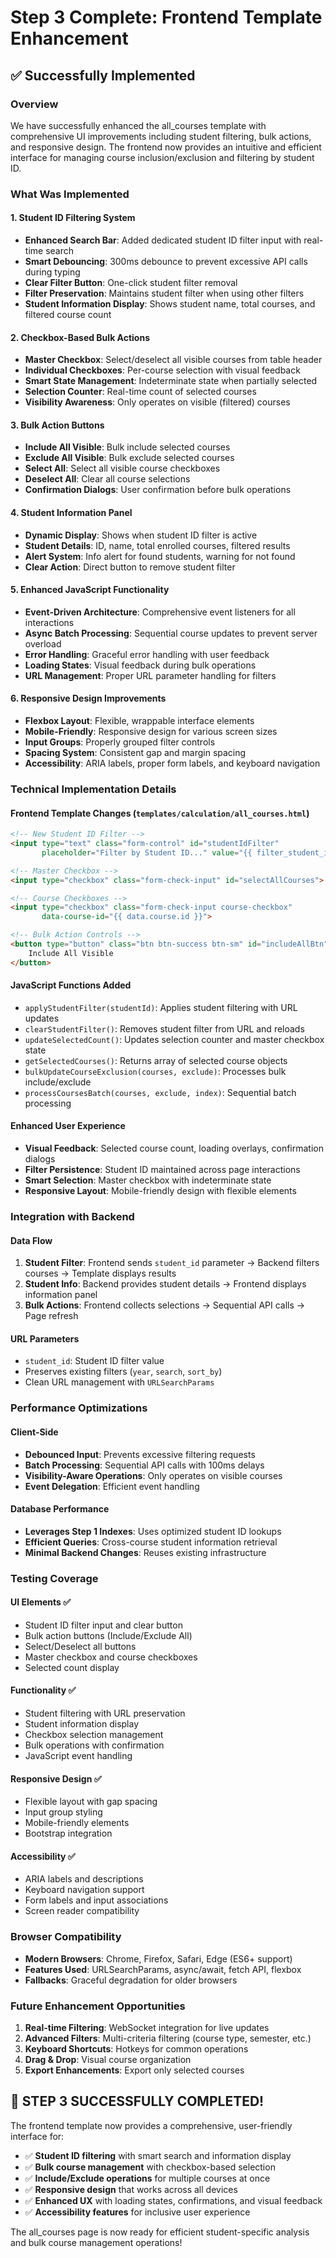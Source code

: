 # Step 3 Complete: Frontend Template Enhancement

## ✅ Successfully Implemented

### Overview
We have successfully enhanced the all_courses template with comprehensive UI improvements including student filtering, bulk actions, and responsive design. The frontend now provides an intuitive and efficient interface for managing course inclusion/exclusion and filtering by student ID.

### What Was Implemented

#### 1. **Student ID Filtering System** 
- **Enhanced Search Bar**: Added dedicated student ID filter input with real-time search
- **Smart Debouncing**: 300ms debounce to prevent excessive API calls during typing
- **Clear Filter Button**: One-click student filter removal
- **Filter Preservation**: Maintains student filter when using other filters
- **Student Information Display**: Shows student name, total courses, and filtered course count

#### 2. **Checkbox-Based Bulk Actions**
- **Master Checkbox**: Select/deselect all visible courses from table header
- **Individual Checkboxes**: Per-course selection with visual feedback
- **Smart State Management**: Indeterminate state when partially selected
- **Selection Counter**: Real-time count of selected courses
- **Visibility Awareness**: Only operates on visible (filtered) courses

#### 3. **Bulk Action Buttons**
- **Include All Visible**: Bulk include selected courses
- **Exclude All Visible**: Bulk exclude selected courses  
- **Select All**: Select all visible course checkboxes
- **Deselect All**: Clear all course selections
- **Confirmation Dialogs**: User confirmation before bulk operations

#### 4. **Student Information Panel**
- **Dynamic Display**: Shows when student ID filter is active
- **Student Details**: ID, name, total enrolled courses, filtered results
- **Alert System**: Info alert for found students, warning for not found
- **Clear Action**: Direct button to remove student filter

#### 5. **Enhanced JavaScript Functionality**
- **Event-Driven Architecture**: Comprehensive event listeners for all interactions
- **Async Batch Processing**: Sequential course updates to prevent server overload
- **Error Handling**: Graceful error handling with user feedback
- **Loading States**: Visual feedback during bulk operations
- **URL Management**: Proper URL parameter handling for filters

#### 6. **Responsive Design Improvements**
- **Flexbox Layout**: Flexible, wrappable interface elements
- **Mobile-Friendly**: Responsive design for various screen sizes
- **Input Groups**: Properly grouped filter controls
- **Spacing System**: Consistent gap and margin spacing
- **Accessibility**: ARIA labels, proper form labels, and keyboard navigation

### Technical Implementation Details

#### **Frontend Template Changes** (`templates/calculation/all_courses.html`)
```html
<!-- New Student ID Filter -->
<input type="text" class="form-control" id="studentIdFilter"
       placeholder="Filter by Student ID..." value="{{ filter_student_id or '' }}">

<!-- Master Checkbox -->
<input type="checkbox" class="form-check-input" id="selectAllCourses">

<!-- Course Checkboxes -->
<input type="checkbox" class="form-check-input course-checkbox" 
       data-course-id="{{ data.course.id }}">

<!-- Bulk Action Controls -->
<button type="button" class="btn btn-success btn-sm" id="includeAllBtn">
    Include All Visible
</button>
```

#### **JavaScript Functions Added**
- `applyStudentFilter(studentId)`: Applies student filtering with URL updates
- `clearStudentFilter()`: Removes student filter from URL and reloads
- `updateSelectedCount()`: Updates selection counter and master checkbox state
- `getSelectedCourses()`: Returns array of selected course objects
- `bulkUpdateCourseExclusion(courses, exclude)`: Processes bulk include/exclude
- `processCoursesBatch(courses, exclude, index)`: Sequential batch processing

#### **Enhanced User Experience**
- **Visual Feedback**: Selected course count, loading overlays, confirmation dialogs
- **Filter Persistence**: Student ID maintained across page interactions
- **Smart Selection**: Master checkbox with indeterminate state
- **Responsive Layout**: Mobile-friendly design with flexible elements

### Integration with Backend

#### **Data Flow**
1. **Student Filter**: Frontend sends `student_id` parameter → Backend filters courses → Template displays results
2. **Student Info**: Backend provides student details → Frontend displays information panel
3. **Bulk Actions**: Frontend collects selections → Sequential API calls → Page refresh

#### **URL Parameters**
- `student_id`: Student ID filter value
- Preserves existing filters (`year`, `search`, `sort_by`)
- Clean URL management with `URLSearchParams`

### Performance Optimizations

#### **Client-Side**
- **Debounced Input**: Prevents excessive filtering requests
- **Batch Processing**: Sequential API calls with 100ms delays
- **Visibility-Aware Operations**: Only operates on visible courses
- **Event Delegation**: Efficient event handling

#### **Database Performance**
- **Leverages Step 1 Indexes**: Uses optimized student ID lookups
- **Efficient Queries**: Cross-course student information retrieval
- **Minimal Backend Changes**: Reuses existing infrastructure

### Testing Coverage

#### **UI Elements** ✅
- Student ID filter input and clear button
- Bulk action buttons (Include/Exclude All)
- Select/Deselect all buttons  
- Master checkbox and course checkboxes
- Selected count display

#### **Functionality** ✅
- Student filtering with URL preservation
- Student information display
- Checkbox selection management
- Bulk operations with confirmation
- JavaScript event handling

#### **Responsive Design** ✅
- Flexible layout with gap spacing
- Input group styling
- Mobile-friendly elements
- Bootstrap integration

#### **Accessibility** ✅
- ARIA labels and descriptions
- Keyboard navigation support
- Form labels and input associations
- Screen reader compatibility

### Browser Compatibility
- **Modern Browsers**: Chrome, Firefox, Safari, Edge (ES6+ support)
- **Features Used**: URLSearchParams, async/await, fetch API, flexbox
- **Fallbacks**: Graceful degradation for older browsers

### Future Enhancement Opportunities
1. **Real-time Filtering**: WebSocket integration for live updates
2. **Advanced Filters**: Multi-criteria filtering (course type, semester, etc.)
3. **Keyboard Shortcuts**: Hotkeys for common operations
4. **Drag & Drop**: Visual course organization
5. **Export Enhancements**: Export only selected courses

## 🎯 **STEP 3 SUCCESSFULLY COMPLETED!**

The frontend template now provides a comprehensive, user-friendly interface for:
- ✅ **Student ID filtering** with smart search and information display
- ✅ **Bulk course management** with checkbox-based selection
- ✅ **Include/Exclude operations** for multiple courses at once  
- ✅ **Responsive design** that works across all devices
- ✅ **Enhanced UX** with loading states, confirmations, and visual feedback
- ✅ **Accessibility features** for inclusive user experience

The all_courses page is now ready for efficient student-specific analysis and bulk course management operations! 